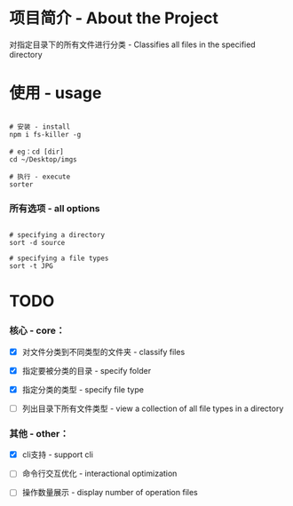 # 项目简介 - About the Project 

对指定目录下的所有文件进行分类 - Classifies all files in the specified directory


# 使用 - usage

```shell

# 安装 - install
npm i fs-killer -g

# eg：cd [dir]
cd ~/Desktop/imgs

# 执行 - execute
sorter

```

### 所有选项 - all options

```shell

# specifying a directory
sort -d source

# specifying a file types
sort -t JPG

```

# TODO

### 核心 - core：

- [x] 对文件分类到不同类型的文件夹 - classify files

- [x] 指定要被分类的目录 - specify folder

- [x] 指定分类的类型 - specify file type

- [ ] 列出目录下所有文件类型 - view a collection of all file types in a directory


### 其他 - other：
  - [x] cli支持 - support cli

  - [ ] 命令行交互优化 - interactional optimization
  
  - [ ] 操作数量展示 - display number of operation files

